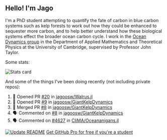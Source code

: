 ## Hello! I'm Jago

I'm a PhD student attempting to quantify the fate of carbon in blue carbon systems such as kelp forests to work out how they could be enhanced to sequester more carbon, and to help better understand how these biological systems effect the broader ocean carbon cycle. I work in the <a href="https://www.damtp.cam.ac.uk/user/jrt51/" class="emph">Ocean Dynamics group</a> in the Department of Applied Mathematics and Theoretical Physics at the University of Cambridge, supervised by Professor John Taylor.

Some stats:
<!--
![](https://raw.githubusercontent.com/jagoosw/jagoosw/main/profile-summary-card-output/nord_dark/0-profile-details.svg)
![](https://raw.githubusercontent.com/jagoosw/jagoosw/main/profile-summary-card-output/nord_dark/3-stats.svg)
![](https://raw.githubusercontent.com/jagoosw/jagoosw/main/profile-summary-card-output/nord_dark/4-productive-time.svg)
-->
![Stats card](https://github-readme-stats.vercel.app/api?username=jagoosw&count_private=true&show_icons=true&theme=transparent&hide_title=true&rank_icon=percentile&show=reviews)

And some of the things I've been doing recently (not including private repos):
<!--START_SECTION:activity-->
1. 💪 Opened PR [#20](https://github.com/jagoosw/Walrus.jl/pull/20) in [jagoosw/Walrus.jl](https://github.com/jagoosw/Walrus.jl)
2. 💪 Opened PR [#9](https://github.com/jagoosw/GiantKelpDynamics/pull/9) in [jagoosw/GiantKelpDynamics](https://github.com/jagoosw/GiantKelpDynamics)
3. 🎉 Merged PR [#8](https://github.com/jagoosw/GiantKelpDynamics/pull/8) in [jagoosw/GiantKelpDynamics](https://github.com/jagoosw/GiantKelpDynamics)
4. 🗣 Commented on [#8](https://github.com/jagoosw/GiantKelpDynamics/pull/8#issuecomment-3023395416) in [jagoosw/GiantKelpDynamics](https://github.com/jagoosw/GiantKelpDynamics)
5. 🗣 Commented on [#4627](https://github.com/CliMA/Oceananigans.jl/pull/4627#issuecomment-3023151730) in [CliMA/Oceananigans.jl](https://github.com/CliMA/Oceananigans.jl)
<!--END_SECTION:activity-->


[![Update README](https://github.com/jagoosw/jagoosw/actions/workflows/update-readme.yml/badge.svg)](https://github.com/jagoosw/jagoosw/actions/workflows/update-readme.yml)
[Get GitHub Pro for free if you're a student](https://education.github.com/pack)

